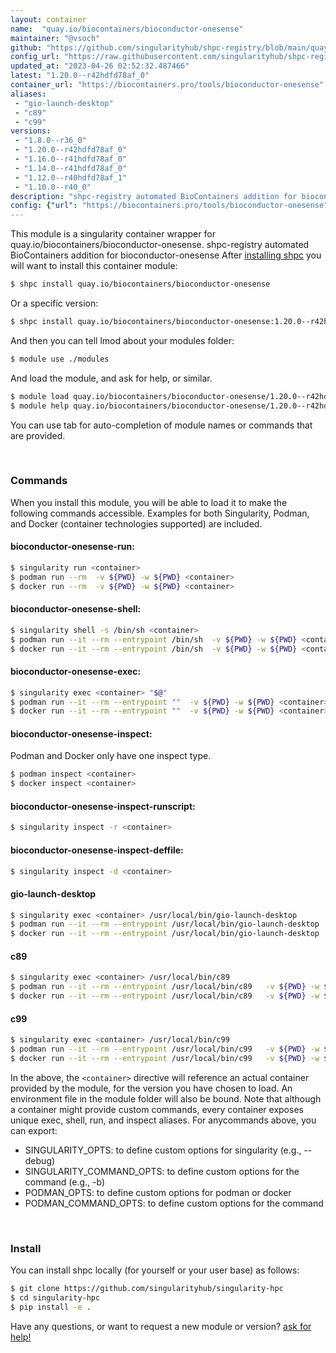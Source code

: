```yaml
---
layout: container
name:  "quay.io/biocontainers/bioconductor-onesense"
maintainer: "@vsoch"
github: "https://github.com/singularityhub/shpc-registry/blob/main/quay.io/biocontainers/bioconductor-onesense/container.yaml"
config_url: "https://raw.githubusercontent.com/singularityhub/shpc-registry/main/quay.io/biocontainers/bioconductor-onesense/container.yaml"
updated_at: "2023-04-26 02:52:32.487466"
latest: "1.20.0--r42hdfd78af_0"
container_url: "https://biocontainers.pro/tools/bioconductor-onesense"
aliases:
 - "gio-launch-desktop"
 - "c89"
 - "c99"
versions:
 - "1.8.0--r36_0"
 - "1.20.0--r42hdfd78af_0"
 - "1.16.0--r41hdfd78af_0"
 - "1.14.0--r41hdfd78af_0"
 - "1.12.0--r40hdfd78af_1"
 - "1.10.0--r40_0"
description: "shpc-registry automated BioContainers addition for bioconductor-onesense"
config: {"url": "https://biocontainers.pro/tools/bioconductor-onesense", "maintainer": "@vsoch", "description": "shpc-registry automated BioContainers addition for bioconductor-onesense", "latest": {"1.20.0--r42hdfd78af_0": "sha256:58ebfd3f39b199da539beff085acbfca7299e350a0317dfee59fc86adf1d4364"}, "tags": {"1.8.0--r36_0": "sha256:f7a84a1a9a4ca27acd970d30fd70ffc891017603aa03c077b059f12296973fd7", "1.20.0--r42hdfd78af_0": "sha256:58ebfd3f39b199da539beff085acbfca7299e350a0317dfee59fc86adf1d4364", "1.16.0--r41hdfd78af_0": "sha256:3e70bec389ac893693c12ab9f6ea71a4a2eda0cc8f7caf4e1db916b474957996", "1.14.0--r41hdfd78af_0": "sha256:34edb9d560243d3e025ae66429f84b9bf61e7f26ae03978a40fc14cfe6ea72aa", "1.12.0--r40hdfd78af_1": "sha256:2696c09ca6ebf74049e5c12dec486d596b3ffb0186df6100a50b58805c816c72", "1.10.0--r40_0": "sha256:c67f4af66b9af996671006234fa9926d7d40e27730005443c410de2972fc6c6a"}, "docker": "quay.io/biocontainers/bioconductor-onesense", "aliases": {"gio-launch-desktop": "/usr/local/bin/gio-launch-desktop", "c89": "/usr/local/bin/c89", "c99": "/usr/local/bin/c99"}}
---
```


This module is a singularity container wrapper for quay.io/biocontainers/bioconductor-onesense.
shpc-registry automated BioContainers addition for bioconductor-onesense
After [installing shpc](#install) you will want to install this container module:


```bash
$ shpc install quay.io/biocontainers/bioconductor-onesense
```

Or a specific version:

```bash
$ shpc install quay.io/biocontainers/bioconductor-onesense:1.20.0--r42hdfd78af_0
```

And then you can tell lmod about your modules folder:

```bash
$ module use ./modules
```

And load the module, and ask for help, or similar.

```bash
$ module load quay.io/biocontainers/bioconductor-onesense/1.20.0--r42hdfd78af_0
$ module help quay.io/biocontainers/bioconductor-onesense/1.20.0--r42hdfd78af_0
```

You can use tab for auto-completion of module names or commands that are provided.

<br>

### Commands

When you install this module, you will be able to load it to make the following commands accessible.
Examples for both Singularity, Podman, and Docker (container technologies supported) are included.

#### bioconductor-onesense-run:

```bash
$ singularity run <container>
$ podman run --rm  -v ${PWD} -w ${PWD} <container>
$ docker run --rm  -v ${PWD} -w ${PWD} <container>
```

#### bioconductor-onesense-shell:

```bash
$ singularity shell -s /bin/sh <container>
$ podman run --it --rm --entrypoint /bin/sh  -v ${PWD} -w ${PWD} <container>
$ docker run --it --rm --entrypoint /bin/sh  -v ${PWD} -w ${PWD} <container>
```

#### bioconductor-onesense-exec:

```bash
$ singularity exec <container> "$@"
$ podman run --it --rm --entrypoint ""  -v ${PWD} -w ${PWD} <container> "$@"
$ docker run --it --rm --entrypoint ""  -v ${PWD} -w ${PWD} <container> "$@"
```

#### bioconductor-onesense-inspect:

Podman and Docker only have one inspect type.

```bash
$ podman inspect <container>
$ docker inspect <container>
```

#### bioconductor-onesense-inspect-runscript:

```bash
$ singularity inspect -r <container>
```

#### bioconductor-onesense-inspect-deffile:

```bash
$ singularity inspect -d <container>
```


#### gio-launch-desktop

```bash
$ singularity exec <container> /usr/local/bin/gio-launch-desktop
$ podman run --it --rm --entrypoint /usr/local/bin/gio-launch-desktop   -v ${PWD} -w ${PWD} <container> -c " $@"
$ docker run --it --rm --entrypoint /usr/local/bin/gio-launch-desktop   -v ${PWD} -w ${PWD} <container> -c " $@"
```


#### c89

```bash
$ singularity exec <container> /usr/local/bin/c89
$ podman run --it --rm --entrypoint /usr/local/bin/c89   -v ${PWD} -w ${PWD} <container> -c " $@"
$ docker run --it --rm --entrypoint /usr/local/bin/c89   -v ${PWD} -w ${PWD} <container> -c " $@"
```


#### c99

```bash
$ singularity exec <container> /usr/local/bin/c99
$ podman run --it --rm --entrypoint /usr/local/bin/c99   -v ${PWD} -w ${PWD} <container> -c " $@"
$ docker run --it --rm --entrypoint /usr/local/bin/c99   -v ${PWD} -w ${PWD} <container> -c " $@"
```



In the above, the `<container>` directive will reference an actual container provided
by the module, for the version you have chosen to load. An environment file in the
module folder will also be bound. Note that although a container
might provide custom commands, every container exposes unique exec, shell, run, and
inspect aliases. For anycommands above, you can export:

 - SINGULARITY_OPTS: to define custom options for singularity (e.g., --debug)
 - SINGULARITY_COMMAND_OPTS: to define custom options for the command (e.g., -b)
 - PODMAN_OPTS: to define custom options for podman or docker
 - PODMAN_COMMAND_OPTS: to define custom options for the command

<br>

### Install

You can install shpc locally (for yourself or your user base) as follows:

```bash
$ git clone https://github.com/singularityhub/singularity-hpc
$ cd singularity-hpc
$ pip install -e .
```

Have any questions, or want to request a new module or version? [ask for help!](https://github.com/singularityhub/singularity-hpc/issues)